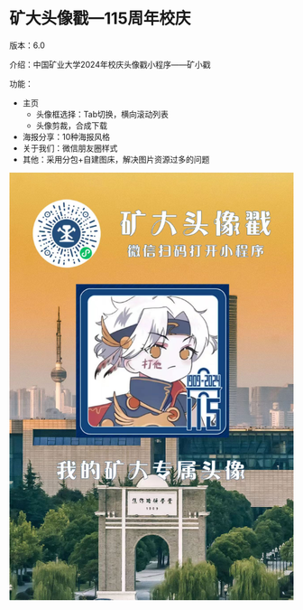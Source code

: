 # 矿大头像戳—115周年校庆

版本：6.0

介绍：中国矿业大学2024年校庆头像戳小程序——矿小戳

功能：
- 主页
  - 头像框选择：Tab切换，横向滚动列表
  - 头像剪裁，合成下载
- 海报分享：10种海报风格
- 关于我们：微信朋友圈样式
- 其他：采用分包+自建图床，解决图片资源过多的问题

![](/README.jpg)
